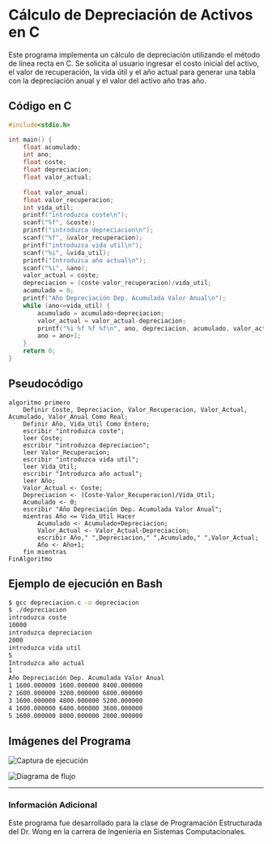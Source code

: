 # Cálculo de Depreciación de Activos en C

Este programa implementa un cálculo de depreciación utilizando el método de línea recta en C. Se solicita al usuario ingresar el costo inicial del activo, el valor de recuperación, la vida útil y el año actual para generar una tabla con la depreciación anual y el valor del activo año tras año.

## Código en C

```c
#include<stdio.h>

int main() {
	float acumulado;
	int ano;
	float coste;
	float depreciacion;
	float valor_actual;
	
	float valor_anual;
	float valor_recuperacion;
	int vida_util;
	printf("introduzca coste\n");
	scanf("%f", &coste);
	printf("introduzca depreciacion\n");
	scanf("%f", &valor_recuperacion);
	printf("introduzca vida util\n");
	scanf("%i", &vida_util);
	printf("Introduzca año actual\n");
	scanf("%i", &ano);
	valor_actual = coste;
	depreciacion = (coste-valor_recuperacion)/vida_util;
	acumulado = 0;
	printf("Año Depreciación Dep. Acumulada Valor Anual\n");
	while (ano<=vida_util) {
		acumulado = acumulado+depreciacion;
		valor_actual = valor_actual-depreciacion;
		printf("%i %f %f %f\n", ano, depreciacion, acumulado, valor_actual);
		ano = ano+1;
	}
	return 0;
}
```

## Pseudocódigo

```plaintext
algoritmo primero
	Definir Coste, Depreciacion, Valor_Recuperacion, Valor_Actual, Acumulado, Valor_Anual Como Real;
	Definir Año, Vida_Util Como Entero;
	escribir "introduzca coste";
	leer Coste;
	escribir "introduzca depreciacion";
	leer Valor_Recuperacion;
	escribir "introduzca vida util";
	leer Vida_Util;
	escribir "Introduzca año actual";
	leer Año;
	Valor_Actual <- Coste;
	Depreciacion <- (Coste-Valor_Recuperacion)/Vida_Util;
	Acumulado <- 0;
	escribir "Año Depreciación Dep. Acumulada Valor Anual";
	mientras Año <= Vida_Util Hacer
		Acumulado <- Acumulado+Depreciacion;
		Valor_Actual <- Valor_Actual-Depreciacion;
		escribir Año," ",Depreciacion," ",Acumulado," ",Valor_Actual;
		Año <- Año+1;
	fin mientras
FinAlgoritmo
```

## Ejemplo de ejecución en Bash

```bash
$ gcc depreciacion.c -o depreciacion
$ ./depreciacion
introduzca coste
10000
introduzca depreciacion
2000
introduzca vida util
5
Introduzca año actual
1
Año Depreciación Dep. Acumulada Valor Anual
1 1600.000000 1600.000000 8400.000000
2 1600.000000 3200.000000 6800.000000
3 1600.000000 4800.000000 5200.000000
4 1600.000000 6400.000000 3600.000000
5 1600.000000 8000.000000 2000.000000
```

## Imágenes del Programa

![Captura de ejecución](imagenes/ejecucion.png)

![Diagrama de flujo](imagenes/diagrama_flujo.png)

---
### Información Adicional
Este programa fue desarrollado para la clase de Programación Estructurada del Dr. Wong en la carrera de Ingeniería en Sistemas Computacionales.
